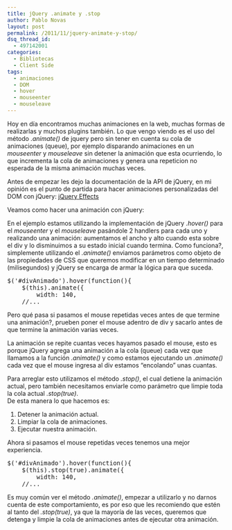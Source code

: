 ```yaml
---
title: jQuery .animate y .stop
author: Pablo Novas
layout: post
permalink: /2011/11/jquery-animate-y-stop/
dsq_thread_id:
  - 497142001
categories:
  - Bibliotecas
  - Client Side
tags:
  - animaciones
  - DOM
  - hover
  - mouseenter
  - mouseleave
---
```

Hoy en día encontramos muchas animaciones en la web, muchas formas de realizarlas y muchos plugins también. Lo que vengo viendo es el uso del método *.animate()* de jquery pero sin tener en cuenta su cola de animaciones (queue), por ejemplo disparando animaciones en un *mouseenter* y *mouseleave* sin detener la animación que esta ocurriendo, lo que incrementa la cola de animaciones y genera una repeticion no esperada de la misma animación muchas veces.

Antes de empezar les dejo la documentación de la API de jQuery, en mi opinión es el punto de partida para hacer animaciones personalizadas del DOM con jQuery: <a title="jQuery Effects" href="http://api.jquery.com/category/effects/" target="_blank">jQuery Effects</a>

Veamos como hacer una animación con jQuery:  
<!--more-->

  


En el ejemplo estamos utilizando la implementación de jQuery *.hover()* para el *mouseenter* y el *mouseleave* pasándole 2 handlers para cada uno y realizando una animación: aumentamos el ancho y alto cuando esta sobre el div y lo disminuimos a su estado inicial cuando termina. Como funciona?, simplemente utilizando el *.animate()* enviamos parámetros como objeto de las propiedades de CSS que queremos modificar en un tiempo determinado (milisegundos) y jQuery se encarga de armar la lógica para que suceda. 

<pre class="brush: jscript; highlight: [2]; title: ; notranslate" title="">$('#divAnimado').hover(function(){
    $(this).animate({
        width: 140,
    //...
</pre>

Pero qué pasa si pasamos el mouse repetidas veces antes de que termine una animación?, prueben poner el mouse adentro de div y sacarlo antes de que termine la animación varias veces.

La animación se repite cuantas veces hayamos pasado el mouse, esto es porque jQuery agrega una animación a la cola (queue) cada vez que llamamos a la función *.animate()* y como estamos ejecutando un *.animate()* cada vez que el mouse ingresa al div estamos &#8220;encolando&#8221; unas cuantas.

Para arreglar esto utilizamos el método *.stop()*, el cual detiene la animación actual, pero también necesitamos enviarle como parámetro que limpie toda la cola actual *.stop(true)*.  
De esta manera lo que hacemos es:

  1. Detener la animación actual.
  2. Limpiar la cola de animaciones.
  3. Ejecutar nuestra animación.



Ahora si pasamos el mouse repetidas veces tenemos una mejor experiencia.

<pre class="brush: jscript; highlight: [2]; title: ; notranslate" title="">$('#divAnimado').hover(function(){
    $(this).stop(true).animate({
        width: 140,
    //...
</pre>

Es muy común ver el método *.animate()*, empezar a utilizarlo y no darnos cuenta de este comportamiento, es por eso que les recomiendo que estén al tanto del *.stop(true)*, ya que la mayoría de las veces, queremos que detenga y limpie la cola de animaciones antes de ejecutar otra animación.